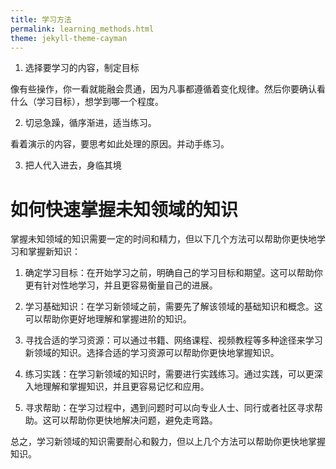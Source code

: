 ```yaml
---
title: 学习方法
permalink: learning_methods.html
theme: jekyll-theme-cayman
---
```


1. 选择要学习的内容，制定目标

像有些操作，你一看就能融会贯通，因为凡事都遵循着变化规律。然后你要确认看什么（学习目标），想学到哪一个程度。

2. 切忌急躁，循序渐进，适当练习。

看着演示的内容，要思考如此处理的原因。并动手练习。

3. 把人代入进去，身临其境

# 如何快速掌握未知领域的知识

掌握未知领域的知识需要一定的时间和精力，但以下几个方法可以帮助你更快地学习和掌握新知识：

1. 确定学习目标：在开始学习之前，明确自己的学习目标和期望。这可以帮助你更有针对性地学习，并且更容易衡量自己的进展。

2. 学习基础知识：在学习新领域之前，需要先了解该领域的基础知识和概念。这可以帮助你更好地理解和掌握进阶的知识。

3. 寻找合适的学习资源：可以通过书籍、网络课程、视频教程等多种途径来学习新领域的知识。选择合适的学习资源可以帮助你更快地掌握知识。

4. 练习实践：在学习新领域的知识时，需要进行实践练习。通过实践，可以更深入地理解和掌握知识，并且更容易记忆和应用。

5. 寻求帮助：在学习过程中，遇到问题时可以向专业人士、同行或者社区寻求帮助。这可以帮助你更快地解决问题，避免走弯路。

总之，学习新领域的知识需要耐心和毅力，但以上几个方法可以帮助你更快地掌握知识。